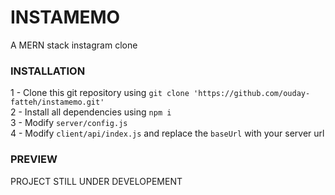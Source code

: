 # INSTAMEMO
A MERN stack instagram clone

### INSTALLATION
1 - Clone this git repository using `git clone 'https://github.com/ouday-fatteh/instamemo.git'` \
2 - Install all dependencies using `npm i` \
3 - Modify `server/config.js` \
4 - Modify `client/api/index.js` and replace the `baseUrl` with your server url 

### PREVIEW

PROJECT STILL UNDER DEVELOPEMENT

